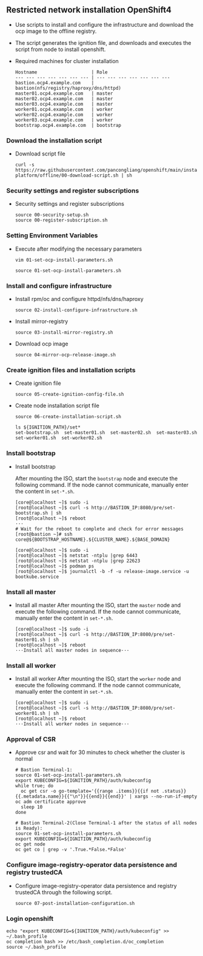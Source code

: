## Restricted network installation OpenShift4

* Use scripts to install and configure the infrastructure and download the ocp image to the offline registry.
* The script generates the ignition file, and downloads and executes the script from node to install openshift.

* Required machines for cluster installation
  ```
  Hostname                    | Role
  --- --- --- --- --- --- --- | --- --- --- --- --- --- --- 
  bastion.ocp4.example.com    | bastion(nfs/registry/haproxy/dns/httpd)
  master01.ocp4.example.com   | master 
  master02.ocp4.example.com   | master
  master03.ocp4.example.com   | master
  worker01.ocp4.example.com   | worker
  worker02.ocp4.example.com   | worker
  worker03.ocp4.example.com   | worker
  bootstrap.ocp4.example.com  | bootstrap
  ```

### Download the installation script

* Download script file
  ```
  curl -s https://raw.githubusercontent.com/pancongliang/openshift/main/installing/any-platform/offline/00-download-script.sh | sh
  ```

### Security settings and register subscriptions

* Security settings and register subscriptions
  ```
  source 00-security-setup.sh
  source 00-register-subscription.sh
  ```

### Setting Environment Variables

* Execute after modifying the necessary parameters
  ```
  vim 01-set-ocp-install-parameters.sh
  
  source 01-set-ocp-install-parameters.sh
  ```

### Install and configure infrastructure

* Install rpm/oc and configure httpd/nfs/dns/haproxy
  ```
  source 02-install-configure-infrastructure.sh
  ```

* Install mirror-registry
  ```
  source 03-install-mirror-registry.sh
  ```

* Download ocp image
  ```
  source 04-mirror-ocp-release-image.sh
  ```

### Create ignition files and installation scripts

* Create ignition file
  ```
  source 05-create-ignition-config-file.sh
  ```
  
* Create node installation script file
  ```
  source 06-create-installation-script.sh

  ls ${IGNITION_PATH}/set*
  set-bootstrap.sh  set-master01.sh  set-master02.sh  set-master03.sh  set-worker01.sh  set-worker02.sh
  ```

### Install bootstrap

* Install bootstrap

  After mounting the ISO, start the `bootstrap` node and execute the following command.
  If the node cannot communicate, manually enter the content in `set-*.sh`.
  ```
  [core@localhost ~]$ sudo -i
  [root@localhost ~]$ curl -s http://BASTION_IP:8080/pre/set-bootstrap.sh | sh
  [root@localhost ~]$ reboot
  ···
  # Wait for the reboot to complete and check for error messages
  [root@bastion ~]# ssh core@${BOOTSTRAP_HOSTNAME}.${CLUSTER_NAME}.${BASE_DOMAIN}
  
  [core@localhost ~]$ sudo -i
  [root@localhost ~]$ netstat -ntplu |grep 6443
  [root@localhost ~]$ netstat -ntplu |grep 22623
  [root@localhost ~]$ podman ps
  [root@localhost ~]$ journalctl -b -f -u release-image.service -u bootkube.service
  ```

### Install all master
* Install all master
  After mounting the ISO, start the `master` node and execute the following command.
  If the node cannot communicate, manually enter the content in `set-*.sh`.
  ```
  [core@localhost ~]$ sudo -i
  [root@localhost ~]$ curl -s http://BASTION_IP:8080/pre/set-master01.sh | sh
  [root@localhost ~]$ reboot
  ···Install all master nodes in sequence···
  ```

### Install all worker
* Install all worker
  After mounting the ISO, start the `worker` node and execute the following command.
  If the node cannot communicate, manually enter the content in `set-*.sh`.
  ```
  [core@localhost ~]$ sudo -i
  [root@localhost ~]$ curl -s http://BASTION_IP:8080/pre/set-worker01.sh | sh
  [root@localhost ~]$ reboot
  ···Install all worker nodes in sequence···
  ```

### Approval of CSR
* Approve csr and wait for 30 minutes to check whether the cluster is normal
  ```
  # Bastion Terminal-1:
  source 01-set-ocp-install-parameters.sh
  export KUBECONFIG=${IGNITION_PATH}/auth/kubeconfig
  while true; do
    oc get csr -o go-template='{{range .items}}{{if not .status}}{{.metadata.name}}{{"\n"}}{{end}}{{end}}' | xargs --no-run-if-empty oc adm certificate approve
    sleep 10
  done
  ```
  ```
  # Bastion Terminal-2(Close Terminal-1 after the status of all nodes is Ready):
  source 01-set-ocp-install-parameters.sh
  export KUBECONFIG=${IGNITION_PATH}/auth/kubeconfig
  oc get node
  oc get co | grep -v '.True.*False.*False'
  ```

### Configure image-registry-operator data persistence and registry trustedCA

* Configure image-registry-operator data persistence and registry trustedCA through the following script.

  ```
  source 07-post-installation-configuration.sh
  ```

### Login openshift
  ```
  echo "export KUBECONFIG=${IGNITION_PATH}/auth/kubeconfig" >> ~/.bash_profile
  oc completion bash >> /etc/bash_completion.d/oc_completion
  source ~/.bash_profile
  ```
